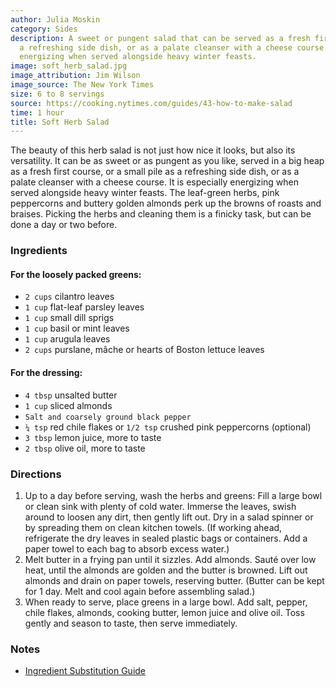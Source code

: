 ```yaml
---
author: Julia Moskin
category: Sides
description: A sweet or pungent salad that can be served as a fresh first course,
  a refreshing side dish, or as a palate cleanser with a cheese course. Especially
  energizing when served alongside heavy winter feasts.
image: soft_herb_salad.jpg
image_attribution: Jim Wilson
image_source: The New York Times
size: 6 to 8 servings
source: https://cooking.nytimes.com/guides/43-how-to-make-salad
time: 1 hour
title: Soft Herb Salad
---
```

The beauty of this herb salad is not just how nice it looks, but also its versatility. It can be as sweet or as pungent as you like, served in a big heap as a fresh first course, or a small pile as a refreshing side dish, or as a palate cleanser with a cheese course. It is especially energizing when served alongside heavy winter feasts. The leaf-green herbs, pink peppercorns and buttery golden almonds perk up the browns of roasts and braises. Picking the herbs and cleaning them is a finicky task, but can be done a day or two before.

### Ingredients

#### For the loosely packed greens:

* `2 cups` cilantro leaves
* `1 cup` flat-leaf parsley leaves
* `1 cup` small dill sprigs
* `1 cup` basil or mint leaves
* `1 cup` arugula leaves
* `2 cups` purslane, mâche or hearts of Boston lettuce leaves

#### For the dressing:

* `4 tbsp` unsalted butter
* `1 cup` sliced almonds
* `Salt and coarsely ground black pepper`
* `¼ tsp` red chile flakes or `1/2 tsp` crushed pink peppercorns (optional)
* `3 tbsp` lemon juice, more to taste
* `2 tbsp` olive oil, more to taste

### Directions

1. Up to a day before serving, wash the herbs and greens: Fill a large bowl or clean sink with plenty of cold water. Immerse the leaves, swish around to loosen any dirt, then gently lift out. Dry in a salad spinner or by spreading them on clean kitchen towels. (If working ahead, refrigerate the dry leaves in sealed plastic bags or containers. Add a paper towel to each bag to absorb excess water.)
2. Melt butter in a frying pan until it sizzles. Add almonds. Sauté over low heat, until the almonds are golden and the butter is browned. Lift out almonds and drain on paper towels, reserving butter. (Butter can be kept for 1 day. Melt and cool again before assembling salad.)
3. When ready to serve, place greens in a large bowl. Add salt, pepper, chile flakes, almonds, cooking butter, lemon juice and olive oil. Toss gently and season to taste, then serve immediately.

### Notes

- [Ingredient Substitution Guide](https://cooking.nytimes.com/guides/79-substitutions-for-cooking)